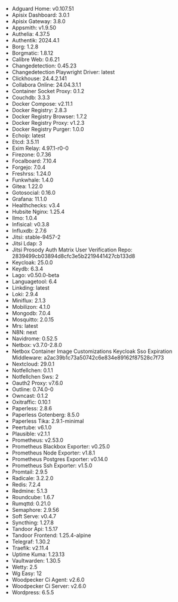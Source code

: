 * Adguard Home: v0.107.51
* Apisix Dashboard: 3.0.1
* Apisix Gateway: 3.8.0
* Appsmith: v1.9.50
* Authelia: 4.37.5
* Authentik: 2024.4.1
* Borg: 1.2.8
* Borgmatic: 1.8.12
* Calibre Web: 0.6.21
* Changedetection: 0.45.23
* Changedetection Playwright Driver: latest
* Clickhouse: 24.4.2.141
* Collabora Online: 24.04.3.1.1
* Container Socket Proxy: 0.1.2
* Couchdb: 3.3.3
* Docker Compose: v2.11.1
* Docker Registry: 2.8.3
* Docker Registry Browser: 1.7.2
* Docker Registry Proxy: v1.2.3
* Docker Registry Purger: 1.0.0
* Echoip: latest
* Etcd: 3.5.11
* Exim Relay: 4.97.1-r0-0
* Firezone: 0.7.36
* Focalboard: 7.10.4
* Forgejo: 7.0.4
* Freshrss: 1.24.0
* Funkwhale: 1.4.0
* Gitea: 1.22.0
* Gotosocial: 0.16.0
* Grafana: 11.1.0
* Healthchecks: v3.4
* Hubsite Nginx: 1.25.4
* Ilmo: 1.0.4
* Infisical: v0.3.8
* Influxdb: 2.7.6
* Jitsi: stable-9457-2
* Jitsi Ldap: 3
* Jitsi Prosody Auth Matrix User Verification Repo: 2839499cb03894d8cfc3e5b2219441427cb133d8
* Keycloak: 25.0.0
* Keydb: 6.3.4
* Lago: v0.50.0-beta
* Languagetool: 6.4
* Linkding: latest
* Loki: 2.9.4
* Miniflux: 2.1.3
* Mobilizon: 4.1.0
* Mongodb: 7.0.4
* Mosquitto: 2.0.15
* Mrs: latest
* N8N: next
* Navidrome: 0.52.5
* Netbox: v3.7.0-2.8.0
* Netbox Container Image Customizations Keycloak Sso Expiration Middleware: a2ac39b1c73a50742c6e834e89162f87528c7f73
* Nextcloud: 29.0.1
* Notfellchen: 0.1.1
* Notfellchen Sws: 2
* Oauth2 Proxy: v7.6.0
* Outline: 0.74.0-0
* Owncast: 0.1.2
* Oxitraffic: 0.10.1
* Paperless: 2.8.6
* Paperless Gotenberg: 8.5.0
* Paperless Tika: 2.9.1-minimal
* Peertube: v6.1.0
* Plausible: v2.1.1
* Prometheus: v2.53.0
* Prometheus Blackbox Exporter: v0.25.0
* Prometheus Node Exporter: v1.8.1
* Prometheus Postgres Exporter: v0.14.0
* Prometheus Ssh Exporter: v1.5.0
* Promtail: 2.9.5
* Radicale: 3.2.2.0
* Redis: 7.2.4
* Redmine: 5.1.3
* Roundcube: 1.6.7
* Rumqttd: 0.21.0
* Semaphore: 2.9.56
* Soft Serve: v0.4.7
* Syncthing: 1.27.8
* Tandoor Api: 1.5.17
* Tandoor Frontend: 1.25.4-alpine
* Telegraf: 1.30.2
* Traefik: v2.11.4
* Uptime Kuma: 1.23.13
* Vaultwarden: 1.30.5
* Wetty: 2.5
* Wg Easy: 12
* Woodpecker Ci Agent: v2.6.0
* Woodpecker Ci Server: v2.6.0
* Wordpress: 6.5.5
